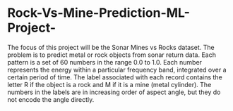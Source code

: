 # Rock-Vs-Mine-Prediction-ML-Project-
The focus of this project will be the Sonar Mines vs Rocks dataset.  The problem is to predict metal or rock objects from sonar return data.
Each pattern is a set of 60 numbers in the range 0.0 to 1.0. Each number represents the energy within a particular frequency band, integrated over a certain period of time. The label associated with each record contains the letter R if the object is a rock and M if it is a mine (metal cylinder). The numbers in the labels are in increasing order of aspect angle, but they do not encode the angle directly.
